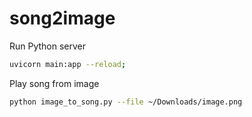 # song2image

Run Python server

```bash
uvicorn main:app --reload;
```

Play song from image

```bash
python image_to_song.py --file ~/Downloads/image.png
```
